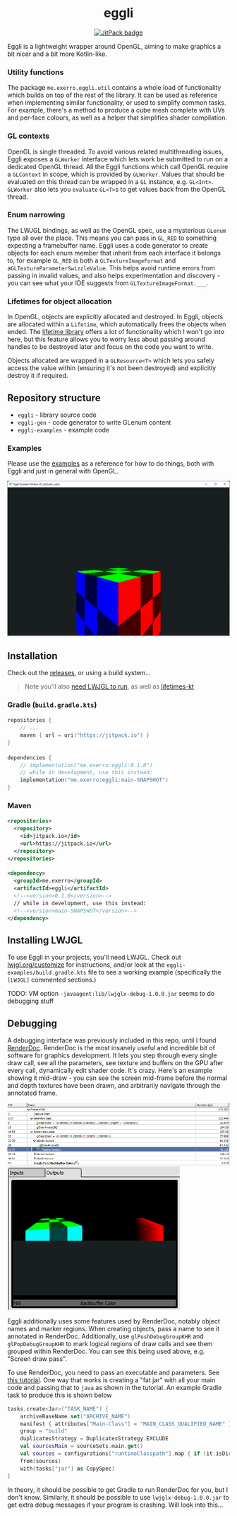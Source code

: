 <h1 align="center">
  eggli
</h1>

<p align="center">
  <a href="https://jitpack.io/#exerro/eggli"><img src="https://jitpack.io/v/exerro/eggli.svg" alt="JitPack badge"/></a>
</p>

Eggli is a lightweight wrapper around OpenGL, aiming to make graphics a bit
nicer and a bit more Kotlin-like.

### Utility functions

The package `me.exerro.eggli.util` contains a whole load of functionality which
builds on top of the rest of the library. It can be used as reference when
implementing similar functionality, or used to simplify common tasks. For
example, there's a method to produce a cube mesh complete with UVs and per-face
colours, as well as a helper that simplifies shader compilation.

### GL contexts

OpenGL is single threaded. To avoid various related multithreading issues, Eggli
exposes a `GLWorker` interface which lets work be submitted to run on a
dedicated OpenGL thread. All the Eggli functions which call  OpenGL require a
`GLContext` in scope, which is provided by `GLWorker`. Values that should be
evaluated on this thread can be wrapped in a `GL` instance, e.g. `GL<Int>`.
`GLWorker` also lets you `evaluate` `GL<T>`s to get values back from the OpenGL
thread.

### Enum narrowing

The LWJGL bindings, as well as the OpenGL spec, use a mysterious `GLenum` type
all over the place. This means you can pass in `GL_RED` to something expecting
a framebuffer name. Eggli uses a code generator to create objects for each enum
member that inherit from each interface it belongs to, for example `GL_RED` is
both a `GLTextureImageFormat` and a`GLTextureParameterSwizzleValue`. This helps
avoid runtime errors from passing in invalid values, and also helps
experimentation and discovery - you can see what your IDE suggests from
`GLTextureImageFormat.___`.

### Lifetimes for object allocation

In OpenGL, objects are explicitly allocated and destroyed. In Eggli, objects are
allocated within a `Lifetime`, which automatically frees the objects when ended.
The [lifetime library](https://github.com/exerro/lifetimes-kt) offers a lot of
functionality which I won't go into here, but this feature allows you to worry
less about passing around handles to be destroyed later and focus on the code
you want to write.

Objects allocated are wrapped in a `GLResource<T>` which lets you safely access
the value within (ensuring it's not been destroyed) and explicitly destroy it if
required.

## Repository structure

* `eggli` - library source code
* `eggli-gen` - code generator to write GLenum content
* `eggli-examples` - example code

### Examples

Please use the
[examples](https://github.com/exerro/eggli/tree/main/eggli-examples/src/main/kotlin)
as a reference for how to do things, both with Eggli and  just in general with
OpenGL.

![Screenshot of example showing a textured cube.](eggli-examples/src/main/kotlin/03_textured_cube/screenshot.png)

## Installation

Check out the [releases](https://github.com/exerro/eggli/releases), or
using a build system...

> Note you'll also [need LWJGL to run](#installing-lwjgl), as well as
> [lifetimes-kt](https://github.com/exerro/lifetimes-kt)

### Gradle (`build.gradle.kts`)

```kotlin
repositories {
    // ...
    maven { url = uri("https://jitpack.io") }
}

dependencies {
    // implementation("me.exerro:eggli:0.1.0")
    // while in development, use this instead:
    implementation("me.exerro:eggli:main-SNAPSHOT")
}
```

### Maven

```xml
<repositories>
  <repository>
    <id>jitpack.io</id>
    <url>https://jitpack.io</url>
  </repository>
</repositories>

<dependency>
  <groupId>me.exerro</groupId>
  <artifactId>eggli</artifactId>
  <!--<version>0.1.0</version>-->
  // while in development, use this instead:
  <!--<version>main-SNAPSHOT</version>-->
</dependency>
```

## Installing LWJGL

To use Eggli in your projects, you'll need LWJGL. Check out
[lwjgl.org/customize](https://www.lwjgl.org/customize) for instructions, and/or
look at the `eggli-examples/build.gradle.kts` file to see a working example
(specifically the `[LWJGL]` commented sections.)

TODO: VM option `-javaagent:lib/lwjglx-debug-1.0.0.jar` seems to do debugging
stuff

## Debugging

A debugging interface was previously included in this repo, until I found
[RenderDoc](https://renderdoc.org/). RenderDoc is the most insanely useful and
incredible bit of software for graphics development. It lets you step through
every single draw call, see all the parameters, see texture and buffers on the
GPU after every call, dynamically edit shader code. It's crazy. Here's an
example showing it mid-draw - you can see the screen mid-frame before the normal
and depth textures have been drawn, and arbitrarily navigate through the
annotated frame.

![Example RenderDoc event browser listing](img/renderdoc_event_browser.png)
![Example RenderDoc texture viewer](img/renderdoc_texture_viewer.png)

Eggli additionally uses some features used by RenderDoc, notably object names
and marker regions. When creating objects, pass a name to see it annotated in
RenderDoc. Additionally, use `glPushDebugGroupKHR` and `glPopDebugGroupKHR` to
mark logical regions of draw calls and see them grouped within RenderDoc. You
can see this being used above, e.g. "Screen draw pass".

To use RenderDoc, you need to pass an executable and parameters. See
[this tutorial](https://lwjglgamedev.gitbooks.io/3d-game-development-with-lwjgl/content/appendixa/appendixa.html).
One way that works is creating a "fat jar" with all your main code and passing
that to `java` as shown in the tutorial. An example Gradle task to produce this
is shown below

```kotlin
tasks.create<Jar>("TASK_NAME") {
    archiveBaseName.set("ARCHIVE_NAME")
    manifest { attributes["Main-Class"] = "MAIN_CLASS_QUALIFIED_NAME" }
    group = "build"
    duplicatesStrategy = DuplicatesStrategy.EXCLUDE
    val sourcesMain = sourceSets.main.get()
    val sources = configurations["runtimeClasspath"].map { if (it.isDirectory) it else zipTree(it) } + sourcesMain.output
    from(sources)
    with(tasks["jar"] as CopySpec)
}
```

In theory, it should be possible to get Gradle to run RenderDoc for you, but I
don't know. Similarly, it should be possible to use `lwjglx-debug-1.0.0.jar` to
get extra debug messages if your program is crashing. Will look into this...
